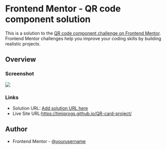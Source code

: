 # Frontend Mentor - QR code component solution

This is a solution to the [QR code component challenge on Frontend Mentor](https://www.frontendmentor.io/challenges/qr-code-component-iux_sIO_H). Frontend Mentor challenges help you improve your coding skills by building realistic projects. 




## Overview

### Screenshot

![](./screenshot.jpg)


### Links

- Solution URL: [Add solution URL here](https://your-solution-url.com)
- Live Site URL:https://timiprogs.github.io/QR-card-project/


## Author

- Frontend Mentor - [@yourusername](https://www.frontendmentor.io/profile/yourusername)





